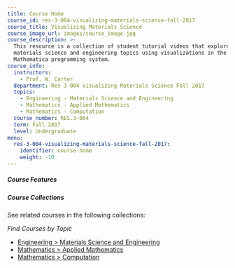 ```yaml
---
title: Course Home
course_id: res-3-004-visualizing-materials-science-fall-2017
course_title: Visualizing Materials Science
course_image_url: images/course_image.jpg
course_description: >-
  This resource is a collection of student tutorial videos that explore various
  materials science and engineering topics using visualizations in the Wolfram
  Mathematica programming system.
course_info:
  instructors:
    - Prof. W. Carter
  department: Res 3 004 Visualizing Materials Science Fall 2017
  topics:
    - Engineering - Materials Science and Engineering
    - Mathematics - Applied Mathematics
    - Mathematics - Computation
  course_number: RES.3-004
  term: Fall 2017
  level: Undergraduate
menu:
  res-3-004-visualizing-materials-science-fall-2017:
    identifier: course-home
    weight: -10
---
```


##### Course Features


##### Course Collections

See related courses in the following collections:

_Find Courses by Topic_

* [Engineering > Materials Science and Engineering](#)
* [Mathematics > Applied Mathematics](#)
* [Mathematics > Computation](#)
